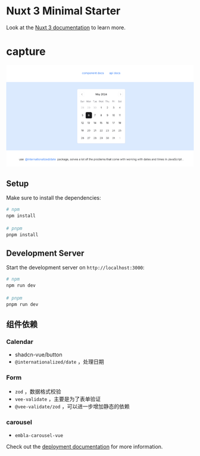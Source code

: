 # Nuxt 3 Minimal Starter

Look at the [Nuxt 3 documentation](https://nuxt.com/docs/getting-started/introduction) to learn more.

# capture

![](/assets/image/1715004950134.png)

## Setup

Make sure to install the dependencies:

```bash
# npm
npm install

# pnpm
pnpm install

```

## Development Server

Start the development server on `http://localhost:3000`:

```bash
# npm
npm run dev

# pnpm
pnpm run dev

```

## 组件依赖

### Calendar
- shadcn-vue/button 
- `@internationalized/date` ，处理日期

### Form
- `zod` ，数据格式校验
- `vee-validate` ，主要是为了表单验证
- `@vee-validate/zod` ，可以进一步增加静态的依赖

### carousel 
- `embla-carousel-vue`


Check out the [deployment documentation](https://nuxt.com/docs/getting-started/deployment) for more information.

